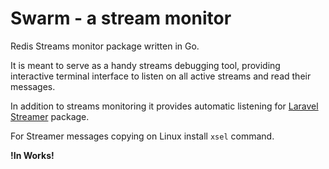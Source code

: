 # Swarm - a stream monitor

Redis Streams monitor package written in Go.

It is meant to serve as a handy streams debugging tool, providing interactive terminal
interface to listen on all active streams and read their messages.

In addition to streams monitoring it provides automatic listening for [Laravel Streamer](https://github.com/prwnr/laravel-streamer) package.

For Streamer messages copying on Linux install `xsel` command.

**!In Works!** 